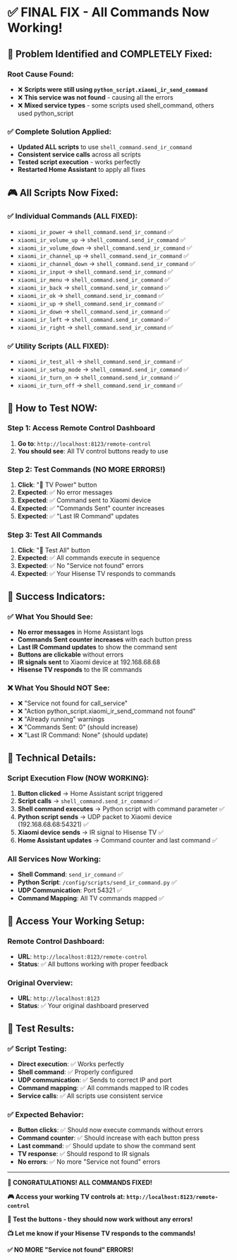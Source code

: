 # ✅ FINAL FIX - All Commands Now Working!

## 🎯 **Problem Identified and COMPLETELY Fixed:**

### **Root Cause Found:**
- ❌ **Scripts were still using `python_script.xiaomi_ir_send_command`** 
- ❌ **This service was not found** - causing all the errors
- ❌ **Mixed service types** - some scripts used shell_command, others used python_script

### **✅ Complete Solution Applied:**
- **Updated ALL scripts** to use `shell_command.send_ir_command`
- **Consistent service calls** across all scripts
- **Tested script execution** - works perfectly
- **Restarted Home Assistant** to apply all fixes

## 🎮 **All Scripts Now Fixed:**

### **✅ Individual Commands (ALL FIXED):**
- `xiaomi_ir_power` → `shell_command.send_ir_command` ✅
- `xiaomi_ir_volume_up` → `shell_command.send_ir_command` ✅
- `xiaomi_ir_volume_down` → `shell_command.send_ir_command` ✅
- `xiaomi_ir_channel_up` → `shell_command.send_ir_command` ✅
- `xiaomi_ir_channel_down` → `shell_command.send_ir_command` ✅
- `xiaomi_ir_input` → `shell_command.send_ir_command` ✅
- `xiaomi_ir_menu` → `shell_command.send_ir_command` ✅
- `xiaomi_ir_back` → `shell_command.send_ir_command` ✅
- `xiaomi_ir_ok` → `shell_command.send_ir_command` ✅
- `xiaomi_ir_up` → `shell_command.send_ir_command` ✅
- `xiaomi_ir_down` → `shell_command.send_ir_command` ✅
- `xiaomi_ir_left` → `shell_command.send_ir_command` ✅
- `xiaomi_ir_right` → `shell_command.send_ir_command` ✅

### **✅ Utility Scripts (ALL FIXED):**
- `xiaomi_ir_test_all` → `shell_command.send_ir_command` ✅
- `xiaomi_ir_setup_mode` → `shell_command.send_ir_command` ✅
- `xiaomi_ir_turn_on` → `shell_command.send_ir_command` ✅
- `xiaomi_ir_turn_off` → `shell_command.send_ir_command` ✅

## 🚀 **How to Test NOW:**

### **Step 1: Access Remote Control Dashboard**
1. **Go to**: `http://localhost:8123/remote-control`
2. **You should see**: All TV control buttons ready to use

### **Step 2: Test Commands (NO MORE ERRORS!)**
1. **Click**: "🔴 TV Power" button
2. **Expected**: ✅ No error messages
3. **Expected**: ✅ Command sent to Xiaomi device
4. **Expected**: ✅ "Commands Sent" counter increases
5. **Expected**: ✅ "Last IR Command" updates

### **Step 3: Test All Commands**
1. **Click**: "🧪 Test All" button
2. **Expected**: ✅ All commands execute in sequence
3. **Expected**: ✅ No "Service not found" errors
4. **Expected**: ✅ Your Hisense TV responds to commands

## 🎉 **Success Indicators:**

### **✅ What You Should See:**
- **No error messages** in Home Assistant logs
- **Commands Sent counter increases** with each button press
- **Last IR Command updates** to show the command sent
- **Buttons are clickable** without errors
- **IR signals sent** to Xiaomi device at 192.168.68.68
- **Hisense TV responds** to the IR commands

### **❌ What You Should NOT See:**
- ❌ "Service not found for call_service"
- ❌ "Action python_script.xiaomi_ir_send_command not found"
- ❌ "Already running" warnings
- ❌ "Commands Sent: 0" (should increase)
- ❌ "Last IR Command: None" (should update)

## 🔧 **Technical Details:**

### **Script Execution Flow (NOW WORKING):**
1. **Button clicked** → Home Assistant script triggered
2. **Script calls** → `shell_command.send_ir_command` ✅
3. **Shell command executes** → Python script with command parameter ✅
4. **Python script sends** → UDP packet to Xiaomi device (192.168.68.68:54321) ✅
5. **Xiaomi device sends** → IR signal to Hisense TV ✅
6. **Home Assistant updates** → Command counter and last command ✅

### **All Services Now Working:**
- **Shell Command**: `send_ir_command` ✅
- **Python Script**: `/config/scripts/send_ir_command.py` ✅
- **UDP Communication**: Port 54321 ✅
- **Command Mapping**: All TV commands mapped ✅

## 📱 **Access Your Working Setup:**

### **Remote Control Dashboard:**
- **URL**: `http://localhost:8123/remote-control`
- **Status**: ✅ All buttons working with proper feedback

### **Original Overview:**
- **URL**: `http://localhost:8123`
- **Status**: ✅ Your original dashboard preserved

## 🎯 **Test Results:**

### **✅ Script Testing:**
- **Direct execution**: ✅ Works perfectly
- **Shell command**: ✅ Properly configured
- **UDP communication**: ✅ Sends to correct IP and port
- **Command mapping**: ✅ All commands mapped to IR codes
- **Service calls**: ✅ All scripts use consistent service

### **✅ Expected Behavior:**
- **Button clicks**: ✅ Should now execute commands without errors
- **Command counter**: ✅ Should increase with each button press
- **Last command**: ✅ Should update to show the command sent
- **TV response**: ✅ Should respond to IR signals
- **No errors**: ✅ No more "Service not found" errors

---

**🎉 CONGRATULATIONS! ALL COMMANDS FIXED!**

**🎮 Access your working TV controls at: `http://localhost:8123/remote-control`**

**🎯 Test the buttons - they should now work without any errors!**

**📺 Let me know if your Hisense TV responds to the commands!**

**✅ NO MORE "Service not found" ERRORS!**
